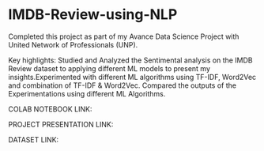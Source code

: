 # IMDB-Review-using-NLP
Completed this project as part of my Avance Data Science Project with United Network of Professionals (UNP). 

Key highlights:
Studied and Analyzed the Sentimental analysis on the IMDB Review dataset to applying different ML models to present my insights.Experimented with different ML algorithms using TF-IDF, Word2Vec and combination of TF-IDF & Word2Vec. Compared the outputs of the Experimentations using different ML Algorithms.

COLAB NOTEBOOK LINK:


PROJECT PRESENTATION LINK:

DATASET LINK:
